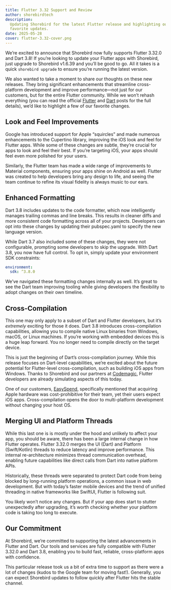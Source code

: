 ```yaml
---
title: Flutter 3.32 Support and Review
author: shorebirdtech
description:
  Updating Shorebird for the latest Flutter release and highlighting our
  favorite updates.
date: 2025-05-28
cover: flutter-3.32-cover.png
---
```


We’re excited to announce that Shorebird now fully supports Flutter 3.32.0 and
Dart 3.8! If you’re looking to update your Flutter apps with Shorebird, just
upgrade to Shorebird v1.6.39 and you’ll be good to go. All it takes is a quick
`shorebird upgrade` to ensure you’re running the latest version.

We also wanted to take a moment to share our thoughts on these new releases.
They bring significant enhancements that streamline cross-platform development
and improve performance—not just for our customers, but for the entire Flutter
community. While we won’t rehash everything (you can read the official
[Flutter](https://medium.com/flutter/whats-new-in-flutter-3-32-40c1086bab6e) and
[Dart](https://medium.com/dartlang/announcing-dart-3-8-724eaaec9f47) posts for
the full details), we’d like to highlight a few of our favorite changes.

## Look and Feel Improvements

Google has introduced support for Apple “squircles” and made numerous
enhancements to the Cupertino library, improving the iOS look and feel for
Flutter apps. While some of these changes are subtle, they’re crucial for apps
to look and feel their best. If you’re targeting iOS, your apps should feel even
more polished for your users.

Similarly, the Flutter team has made a wide range of improvements to Material
components, ensuring your apps shine on Android as well. Flutter was created to
help developers bring any design to life, and seeing the team continue to refine
its visual fidelity is always music to our ears.

## Enhanced Formatting

Dart 3.8 includes updates to the code formatter, which now intelligently manages
trailing commas and line breaks. This results in cleaner diffs and more
consistent code formatting across all of your projects. Developers can opt into
these changes by updating their pubspec.yaml to specify the new language
version.

While Dart 3.7 also included some of these changes, they were not configurable,
prompting some developers to skip the upgrade. With Dart 3.8, you now have full
control. To opt in, simply update your environment SDK constraints:

```yaml
environment:
  sdk: ^3.8.0
```

We’ve navigated these formatting changes internally as well. It’s great to see
the Dart team improving tooling while giving developers the flexibility to adopt
changes on their own timeline.

## Cross-Compilation

This one may only apply to a subset of Dart and Flutter developers, but it’s
_extremely_ exciting for those it does. Dart 3.8 introduces cross-compilation
capabilities, allowing you to compile native Linux binaries from Windows, macOS,
or Linux machines. If you’re working with embedded devices this is a huge leap
forward. You no longer need to compile directly on the target device.

This is just the beginning of Dart’s cross-compilation journey. While this
release focuses on Dart-level capabilities, we’re excited about the future
potential for Flutter-level cross-compilation, such as building iOS apps from
Windows. Thanks to Shorebird and our partners at
[Codemagic](https://codemagic.io/), Flutter developers are already simulating
aspects of this today.

One of our customers,
[EasySpend](https://shorebird.dev/success-stories/easyspend/), specifically
mentioned that acquiring Apple hardware was cost-prohibitive for their team, yet
their users expect iOS apps. Cross-compilation opens the door to multi-platform
development without changing your host OS.

## Merging UI and Platform Threads

While this last one is is mostly under the hood and unlikely to affect your app,
you should be aware, there has been a large internal change in how Flutter
operates. Flutter 3.32.0 merges the UI (Dart) and Platform (Swift/Kotlin)
threads to reduce latency and improve performance. This internal re-architecture
minimizes thread communication overhead, enabling future capabilities like
direct calls from Dart into native platform APIs.

Historically, these threads were separated to protect Dart code from being
blocked by long-running platform operations, a common issue in web development.
But with today’s faster mobile devices and the trend of unified threading in
native frameworks like SwiftUI, Flutter is following suit.

You likely won’t notice any changes. But if your app does start to stutter
unexpectedly after upgrading, it’s worth checking whether your platform code is
taking too long to execute.

## Our Commitment

At Shorebird, we’re committed to supporting the latest advancements in Flutter
and Dart. Our tools and services are fully compatible with Flutter 3.32.0 and
Dart 3.8, enabling you to build fast, reliable, cross-platform apps with
confidence.

This particular release took us a bit of extra time to support as there were a
lot of changes (kudos to the Google team for moving fast!). Generally, you can
expect Shorebird updates to follow quickly after Flutter hits the stable
channel.
